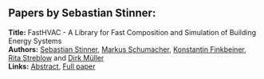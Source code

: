 <h2>Papers by Sebastian Stinner:</h2>
<p>
<b>Title:</b> FastHVAC - A Library for Fast Composition and Simulation of Building Energy Systems<br />
<b>Authors:</b> <a href="../authors/author_296.html">Sebastian Stinner</a>, <a href="../authors/author_277.html">Markus Schumacher</a>, <a href="../authors/author_82.html">Konstantin Finkbeiner</a>, <a href="../authors/author_297.html">Rita Streblow</a> and <a href="../authors/author_207.html">Dirk Müller</a><br />
<b>Links:</b> <a href="../abstracts/abstract_100.pdf">Abstract</a>, <a href="../submissions/ecp15118921_StinnerSchumacherFinkbeinerStreblowMuller.pdf">Full paper</a>
</p>